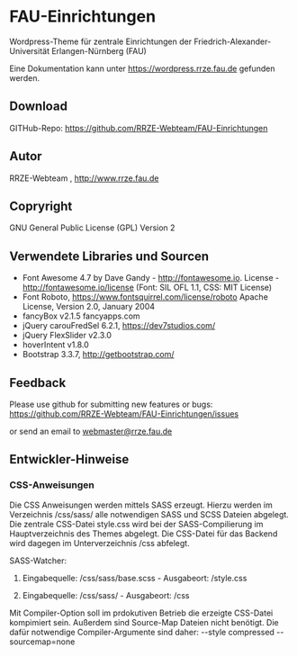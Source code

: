 # FAU-Einrichtungen

Wordpress-Theme für zentrale Einrichtungen der Friedrich-Alexander-Universität Erlangen-Nürnberg (FAU)

Eine Dokumentation kann unter https://wordpress.rrze.fau.de  gefunden werden.

## Download 

GITHub-Repo: https://github.com/RRZE-Webteam/FAU-Einrichtungen


## Autor 
RRZE-Webteam , http://www.rrze.fau.de

## Copryright

GNU General Public License (GPL) Version 2 


## Verwendete Libraries und Sourcen

* Font Awesome 4.7 by Dave Gandy - http://fontawesome.io. 
  License - http://fontawesome.io/license (Font: SIL OFL 1.1, CSS: MIT License)
* Font Roboto, https://www.fontsquirrel.com/license/roboto
  Apache License, Version 2.0, January 2004
* fancyBox v2.1.5 fancyapps.com 
* jQuery carouFredSel 6.2.1, https://dev7studios.com/
* jQuery FlexSlider v2.3.0
* hoverIntent v1.8.0
* Bootstrap 3.3.7, http://getbootstrap.com/



## Feedback

Please use github for submitting new features or bugs:
 https://github.com/RRZE-Webteam/FAU-Einrichtungen/issues

or send an email to 
 webmaster@rrze.fau.de



## Entwickler-Hinweise

### CSS-Anweisungen

Die CSS Anweisungen werden mittels SASS erzeugt. Hierzu werden im Verzeichnis
  /css/sass/
alle notwendigen SASS und SCSS Dateien abgelegt.
Die zentrale CSS-Datei style.css wird bei der SASS-Compilierung im 
Hauptverzeichnis des Themes abgelegt. Die CSS-Datei für das Backend wird
dagegen im Unterverzeichnis /css abfelegt.

SASS-Watcher:
1. Eingabequelle:   /css/sass/base.scss    -   Ausgabeort:     /style.css

2. Eingabequelle:  /css/sass/  -   Ausgabeort:     /css

Mit Compiler-Option soll im prdokutiven Betrieb die erzeigte CSS-Datei kompimiert 
sein. Außerdem sind Source-Map Dateien nicht benötigt. Die dafür notwendige 
Compiler-Argumente sind daher:
   --style compressed  --sourcemap=none

 